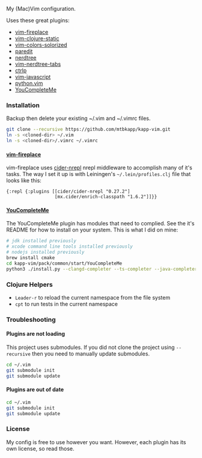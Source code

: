 My (Mac)Vim configuration.

Uses these great plugins:
*  [vim-fireplace](https://github.com/tpope/vim-fireplace)
*  [vim-clojure-static](https://github.com/guns/vim-clojure-static)
*  [vim-colors-solorized](https://github.com/altercation/vim-colors-solarized)
*  [paredit](https://www.vim.org/scripts/script.php?script_id=3998)
*  [nerdtree](https://github.com/scrooloose/nerdtree)
*  [vim-nerdtree-tabs](https://github.com/jistr/vim-nerdtree-tabs)
*  [ctrlp](https://github.com/ctrlpvim/ctrlp.vim)
*  [vim-javascript](https://github.com/pangloss/vim-javascript)
*  [python.vim](https://www.vim.org/scripts/script.php?script_id=974)
*  [YouCompleteMe](https://github.com/ycm-core/YouCompleteMe)

### Installation
Backup then delete your existing ~/.vim and ~/.vimrc files.
```bash
git clone --recursive https://github.com/mtbkapp/kapp-vim.git 
ln -s <cloned-dir> ~/.vim
ln -s <cloned-dir>/.vimrc ~/.vimrc
```

#### [vim-fireplace](https://github.com/tpope/vim-fireplace)
vim-fireplace uses [cider-nrepl](https://docs.cider.mx/cider/basics/middleware_setup.html)
nrepl middleware to accomplish many of it's tasks. The way I set it up is with
Leiningen's `~/.lein/profiles.clj` file that looks like this:
```
{:repl {:plugins [[cider/cider-nrepl "0.27.2"]
                  [mx.cider/enrich-classpath "1.6.2"]]}}
```

#### [YouCompleteMe](https://github.com/ycm-core/YouCompleteMe)
The YouCompleteMe plugin has modules that need to complied. See the it's README
for how to install on your system. This is what I did on mine:
```bash
# jdk installed previously 
# xcode command line tools installed previously
# nodejs installed previously 
brew install cmake
cd kapp-vim/pack/common/start/YouCompleteMe
python3 ./install.py --clangd-completer --ts-completer --java-completer
```

### Clojure Helpers
*  `Leader-r` to reload the current namespace from the file system
*  `cpt` to run tests in the current namespace


### Troubleshooting

#### Plugins are not loading

This project uses submodules. 
If you did not clone the project using `--recursive` then you need to manually update submodules.
```bash
cd ~/.vim
git submodule init
git submodule update
```

#### Plugins are out of date
```bash
cd ~/.vim
git submodule init
git submodule update
```

### License
My config is free to use however you want. However, each plugin has its own
license, so read those.
